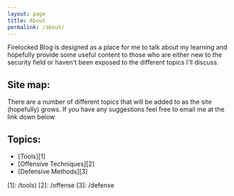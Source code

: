 ```yaml
---
layout: page
title: About
permalink: /about/
---
```


Firelocked Blog is designed as a place for me to talk about my learning and hopefully provide some useful content to those who are either new to the security field or haven't been exposed to the different topics I'll discuss. 

## Site map:
There are a number of different topics that will be added to as the site (hopefully) grows. If you have any suggestions feel free to email me at the link down below   
    
## Topics:
 - [Tools][1]
 - [Offensive Techniques][2]
 - [Defensive Methods][3]





[1]: /tools)
[2]: /offense
[3]: /defense
 

